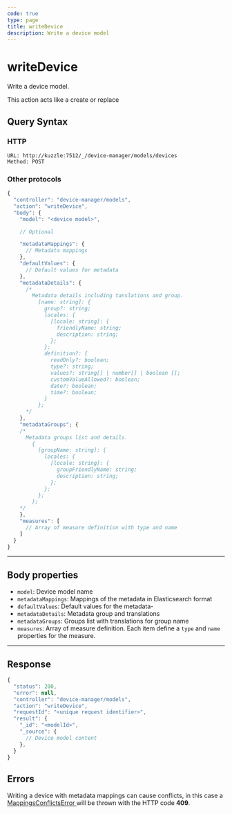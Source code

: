 ```yaml
---
code: true
type: page
title: writeDevice
description: Write a device model
---
```


# writeDevice

Write a device model.

This action acts like a create or replace

## Query Syntax

### HTTP

```http
URL: http://kuzzle:7512/_/device-manager/models/devices
Method: POST
```

### Other protocols

```js
{
  "controller": "device-manager/models",
  "action": "writeDevice",
  "body": {
    "model": "<device model>",

    // Optional

    "metadataMappings": {
      // Metadata mappings
    },
    "defaultValues": {
      // Default values for metadata
    },
    "metadataDetails": {
      /*
        Metadata details including tanslations and group.
          [name: string]: {
            group?: string;
            locales: {
              [locale: string]: {
                friendlyName: string;
                description: string;
              };
            };
            definition?: {
              readOnly?: boolean;
              type?: string;
              values?: string[] | number[] | boolean [];
              customValueAllowed?: boolean;
              date?: boolean;
              time?: boolean;
            }
          };
      */
    },
    "metadataGroups"; {
    /*
      Metadata groups list and details.
        {
          [groupName: string]: {
            locales: {
              [locale: string]: {
                groupFriendlyName: string;
                description: string;
              };
            };
          };
        };
    */
    },
    "measures": [
      // Array of measure definition with type and name
    ]
  }
}
```

---

## Body properties

- `model`: Device model name
- `metadataMappings`: Mappings of the metadata in Elasticsearch format
- `defaultValues`: Default values for the metadata- 
- `metadataDetails`: Metadata group and translations 
- `metadataGroups`: Groups list with translations for group name
- `measures`: Array of measure definition. Each item define a `type` and `name` properties for the measure.

---

## Response

```js
{
  "status": 200,
  "error": null,
  "controller": "device-manager/models",
  "action": "writeDevice",
  "requestId": "<unique request identifier>",
  "result": {
    "_id": "<modelId>",
    "_source": {
      // Device model content
    },
  }
}
```

## Errors

Writing a device with metadata mappings can cause conflicts, in this case a [ MappingsConflictsError ](../../../errors/mappings-conflicts/index.md) will be thrown with the HTTP code **409**.